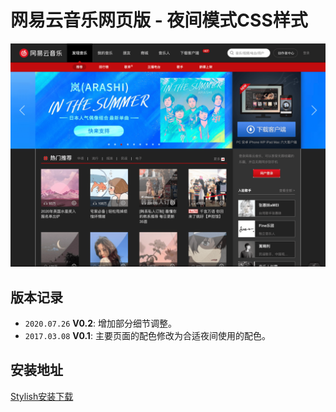 # 网易云音乐网页版 - 夜间模式CSS样式

![home](https://raw.githubusercontent.com/swsoyee/CloudMusic-night-mode/master/res/home.png)

## 版本记录

- `2020.07.26` **V0.2**: 增加部分细节调整。
- `2017.03.08` **V0.1**: 主要页面的配色修改为合适夜间使用的配色。

## 安装地址

[Stylish安装下载](https://userstyles.org/styles/139774/theme)
